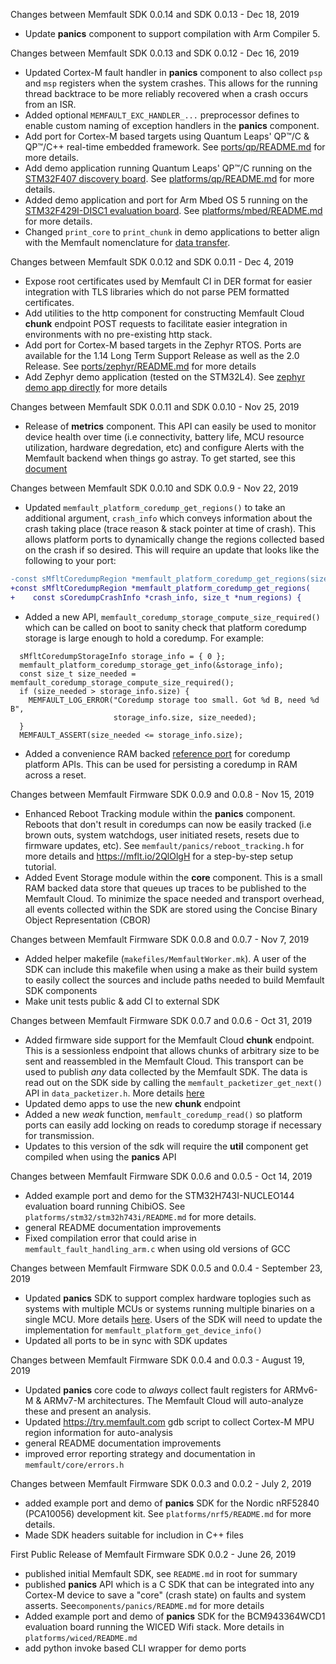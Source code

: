 Changes between Memfault SDK 0.0.14 and SDK 0.0.13 - Dec 18, 2019

- Update **panics** component to support compilation with Arm Compiler 5.

Changes between Memfault SDK 0.0.13 and SDK 0.0.12 - Dec 16, 2019

- Updated Cortex-M fault handler in **panics** component to also collect `psp`
  and `msp` registers when the system crashes. This allows for the running
  thread backtrace to be more reliably recovered when a crash occurs from an
  ISR.
- Added optional `MEMFAULT_EXC_HANDLER_...` preprocessor defines to enable
  custom naming of exception handlers in the **panics** component.
- Add port for Cortex-M based targets using Quantum Leaps' QP™/C & QP™/C++
  real-time embedded framework. See [ports/qp/README.md](ports/qp/README.md) for
  more details.
- Add demo application running Quantum Leaps' QP™/C running on the
  [STM32F407 discovery board](https://www.st.com/en/evaluation-tools/stm32f4discovery.html).
  See [platforms/qp/README.md](platforms/qp/README.md) for more details.
- Added demo application and port for Arm Mbed OS 5 running on the
  [STM32F429I-DISC1 evaluation board](https://www.st.com/en/evaluation-tools/32f429idiscovery.html).
  See [platforms/mbed/README.md](platforms/mbed/README.md) for more details.
- Changed `print_core` to `print_chunk` in demo applications to better align
  with the Memfault nomenclature for [data transfer](https://mflt.io/2MGMoIl).

Changes between Memfault SDK 0.0.12 and SDK 0.0.11 - Dec 4, 2019

- Expose root certificates used by Memfault CI in DER format for easier
  integration with TLS libraries which do not parse PEM formatted certificates.
- Add utilities to the http component for constructing Memfault Cloud **chunk**
  endpoint POST requests to facilitate easier integration in environments with
  no pre-existing http stack.
- Add port for Cortex-M based targets in the Zephyr RTOS. Ports are available
  for the 1.14 Long Term Support Release as well as the 2.0 Release. See
  [ports/zephyr/README.md](ports/zephyr/README.md) for more details
- Add Zephyr demo application (tested on the STM32L4). See
  [zephyr demo app directly](platforms/zephyr/README.md) for more details

Changes between Memfault SDK 0.0.11 and SDK 0.0.10 - Nov 25, 2019

- Release of **metrics** component. This API can easily be used to monitor
  device health over time (i.e connectivity, battery life, MCU resource
  utilization, hardware degredation, etc) and configure Alerts with the Memfault
  backend when things go astray. To get started, see this
  [document](https://mflt.io/2D8TRLX)

Changes between Memfault SDK 0.0.10 and SDK 0.0.9 - Nov 22, 2019

- Updated `memfault_platform_coredump_get_regions()` to take an additional
  argument, `crash_info` which conveys information about the crash taking place
  (trace reason & stack pointer at time of crash). This allows platform ports to
  dynamically change the regions collected based on the crash if so desired.
  This will require an update that looks like the following to your port:

```diff
-const sMfltCoredumpRegion *memfault_platform_coredump_get_regions(size_t *num_regions) {
+const sMfltCoredumpRegion *memfault_platform_coredump_get_regions(
+    const sCoredumpCrashInfo *crash_info, size_t *num_regions) {
```

- Added a new API, `memfault_coredump_storage_compute_size_required()` which can
  be called on boot to sanity check that platform coredump storage is large
  enough to hold a coredump. For example:

```
  sMfltCoredumpStorageInfo storage_info = { 0 };
  memfault_platform_coredump_storage_get_info(&storage_info);
  const size_t size_needed = memfault_coredump_storage_compute_size_required();
  if (size_needed > storage_info.size) {
    MEMFAULT_LOG_ERROR("Coredump storage too small. Got %d B, need %d B",
                       storage_info.size, size_needed);
  }
  MEMFAULT_ASSERT(size_needed <= storage_info.size);
```

- Added a convenience RAM backed
  [reference port](https://github.com/memfault/memfault-firmware-sdk/blob/master/ports/panics/src/memfault_platform_ram_backed_coredump.c)
  for coredump platform APIs. This can be used for persisting a coredump in RAM
  across a reset.

Changes between Memfault Firmware SDK 0.0.9 and 0.0.8 - Nov 15, 2019

- Enhanced Reboot Tracking module within the **panics** component. Reboots that
  don't result in coredumps can now be easily tracked (i.e brown outs, system
  watchdogs, user initiated resets, resets due to firmware updates, etc). See
  `memfault/panics/reboot_tracking.h` for more details and
  https://mflt.io/2QlOlgH for a step-by-step setup tutorial.
- Added Event Storage module within the **core** component. This is a small RAM
  backed data store that queues up traces to be published to the Memfault Cloud.
  To minimize the space needed and transport overhead, all events collected
  within the SDK are stored using the Concise Binary Object Representation
  (CBOR)

Changes between Memfault Firmware SDK 0.0.8 and 0.0.7 - Nov 7, 2019

- Added helper makefile (`makefiles/MemfaultWorker.mk`). A user of the SDK can
  include this makefile when using a make as their build system to easily
  collect the sources and include paths needed to build Memfault SDK components
- Make unit tests public & add CI to external SDK

Changes between Memfault Firmware SDK 0.0.7 and 0.0.6 - Oct 31, 2019

- Added firmware side support for the Memfault Cloud **chunk** endpoint. This is
  a sessionless endpoint that allows chunks of arbitrary size to be sent and
  reassembled in the Memfault Cloud. This transport can be used to publish _any_
  data collected by the Memfault SDK. The data is read out on the SDK side by
  calling the `memfault_packetizer_get_next()` API in `data_packetizer.h`. More
  details [here](https://mflt.io/2MGMoIl)
- Updated demo apps to use the new **chunk** endpoint
- Added a new _weak_ function, `memfault_coredump_read()` so platform ports can
  easily add locking on reads to coredump storage if necessary for transmission.
- Updates to this version of the sdk will require the **util** component get
  compiled when using the **panics** API

Changes between Memfault Firmware SDK 0.0.6 and 0.0.5 - Oct 14, 2019

- Added example port and demo for the STM32H743I-NUCLEO144 evaluation board
  running ChibiOS. See `platforms/stm32/stm32h743i/README.md` for more details.
- general README documentation improvements
- Fixed compilation error that could arise in `memfault_fault_handling_arm.c`
  when using old versions of GCC

Changes between Memfault Firmware SDK 0.0.5 and 0.0.4 - September 23, 2019

- Updated **panics** SDK to support complex hardware toplogies such as systems
  with multiple MCUs or systems running multiple binaries on a single MCU. More
  details [here](https://mflt.io/34PyNGQ). Users of the SDK will need to update
  the implementation for `memfault_platform_get_device_info()`
- Updated all ports to be in sync with SDK updates

Changes between Memfault Firmware SDK 0.0.4 and 0.0.3 - August 19, 2019

- Updated **panics** core code to _always_ collect fault registers for ARMv6-M &
  ARMv7-M architectures. The Memfault Cloud will auto-analyze these and present
  an analysis.
- Updated https://try.memfault.com gdb script to collect Cortex-M MPU region
  information for auto-analysis
- general README documentation improvements
- improved error reporting strategy and documentation in
  `memfault/core/errors.h`

Changes between Memfault Firmware SDK 0.0.3 and 0.0.2 - July 2, 2019

- added example port and demo of **panics** SDK for the Nordic nRF52840
  (PCA10056) development kit. See `platforms/nrf5/README.md` for more details.
- Made SDK headers suitable for includion in C++ files

First Public Release of Memfault Firmware SDK 0.0.2 - June 26, 2019

- published initial Memfault SDK, see `README.md` in root for summary
- published **panics** API which is a C SDK that can be integrated into any
  Cortex-M device to save a "core" (crash state) on faults and system asserts.
  See`components/panics/README.md` for more details
- Added example port and demo of **panics** SDK for the BCM943364WCD1 evaluation
  board running the WICED Wifi stack. More details in
  `platforms/wiced/README.md`
- add python invoke based CLI wrapper for demo ports
